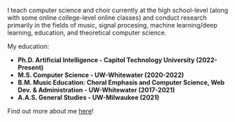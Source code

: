 I teach computer science and choir currently at the high school-level (along with some online college-level online classes) and conduct research primarily in the fields of music, signal procesing, machine learning/deep learning, education, and theoretical computer science.

My education:
* **Ph.D. Artificial Intelligence - Capitol Technology University (2022-Present)**
* **M.S. Computer Science - UW-Whitewater (2020-2022)**
* **B.M. Music Education: Choral Emphasis and Computer Science, Web Dev. & Administration - UW-Whitewater (2017-2021)**
* **A.A.S. General Studies - UW-Milwaukee (2021)**

Find out more about me [here](http://danielszelogowski.com/)!
<!--
**danielathome19/danielathome19** is a ✨ _special_ ✨ repository because its `README.md` (this file) appears on your GitHub profile.

Here are some ideas to get you started:

- 🔭 I’m currently working on ...
- 🌱 I’m currently learning ...
- 👯 I’m looking to collaborate on ...
- 🤔 I’m looking for help with ...
- 💬 Ask me about ...
- 📫 How to reach me: ...
- 😄 Pronouns: ...
- ⚡ Fun fact: ...
-->
